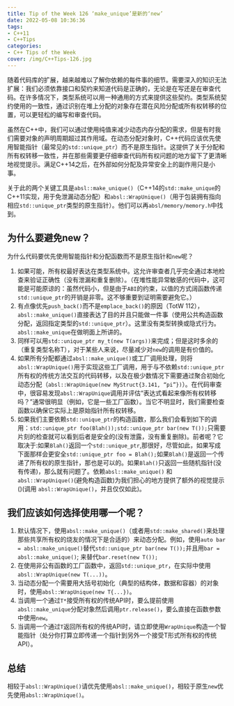 ```yaml
---
title: Tip of the Week 126 ‘make_unique’是新的‘new’
date: 2022-05-08 10:36:36
tags:
- C++11
- C++Tips
categories:
- C++ Tips of the Week
cover: /img/C++Tips-126.jpg
---
```

随着代码库的扩展，越来越难以了解你依赖的每件事的细节。需要深入的知识无法扩展：我们必须依靠接口和契约来知道代码是正确的，无论是在写还是在审查代码。在许多情况下，类型系统可以用一种通用的方式来提供这些契约。类型系统契约使用的一致性，通过识别在堆上分配的对象存在潜在风险分配或所有权转移的位置，可以更轻松的编写和审查代码。

虽然在C++中，我们可以通过使用纯值来减少动态内存分配的需求，但是有时我们需要对象的声明周期超过其作用域。在动态分配对象时，C++代码应该优先使用智能指针（最常见的`std::unique_ptr`）而不是原生指针。这提供了关于分配和所有权转移一致性，并在那些需要更仔细审查代码所有权问题的地方留下了更清晰地视觉提示。满足C++14之后，在外部如何分配及异常安全上的副作用只是小事。

关于此的两个关键工具是`absl::make_unique()`（C++14的`std::make_unique`的C++11实现，用于免泄漏动态分配）和`absl::WrapUnique()`（用于包装拥有指向相应`std::unique_ptr`类型的原生指针）。他们可以再`absl/memory/memory.h`中找到。

## 为什么要避免new？

为什么代码要优先使用智能指针和分配函数而不是原生指针和`new`呢？

1. 如果可能，所有权最好表达在类型系统中。这允许审查者几乎完全通过本地检查来验证正确性（没有泄漏和重复删除）。（在堆性能异常敏感的代码中，这可能是可能原谅的：虽然代码小，但是由于`ABI`的约束，以值的方式阔函数传递`std::unique_ptr`的开销是非零。这不够重要到证明需要避免它。）
2. 有点像优先`push_back()`而不是`emplace_back()`的原因（TotW 112），`absl::make_unique()`直接表达了目的并且只能做一件事（使用公共构造函数分配，返回指定类型的`std::unique_ptr`）。这里没有类型转换或隐式行为。`absl::make_unique`在做明面上所讲的。
3. 同样可以用`std::unique_ptr my_t(new T(args))`来完成；但是这时多余的（重复类型名称T），对于某些人来说，尽量减少对`new`的调用是有价值的。
4. 如果所有分配都通过`absl::make_unique()`或工厂调用处理，则将`absl::WrapUnique()`用于实现这些工厂调用，用于与不依赖`std::unique_ptr`所有权的传统方法交互的代码转移，以及在极少数情况下需要通过聚合初始化动态分配（`absl::WrapUnique(new MyStruct{3.141, “pi”})`）。在代码审查中，很容易发现`absl::WrapUnique`调用并评估“表达式看起来像所有权转移吗？”通常很明显（例如，它是一些工厂函数）。当它不明显时，我们需要检查函数以确保它实际上是原始指针所有权转移。
5. 如果我们主要依赖`std::unique_ptr`的构造函数，那么我们会看到如下的调用：`std::unique_ptr foo(Blah());std::unique_ptr bar(new T());`只需要片刻的检查就可以看到后者是安全的(没有泄露，没有重复删除)。前者呢？它取决于:如果`Blah()`返回一个`std::unique_ptr`,那很好，尽管如此，如果写成下面那样会更安全`std::unique_ptr foo = Blah();`如果`Blah()`是返回一个传递了所有权的原生指针，那也是可以的。如果`Blah()`只返回一些随机指针(没有传递)，那么就有问题了。依赖`absl::make_unique()` 和 `absl::WrapUnique()`(避免构造函数)为我们担心的地方提供了额外的视觉提示()(调用 `absl::WrapUnique()`，并且仅仅如此)。

## 我们应该如何选择使用哪一个呢？

1. 默认情况下，使用`absl::make_unique()`（或者用`std::make_shared()`来处理那些共享所有权的烧友的情况下是合适的）来动态分配。例如，使用`auto bar = absl::make_unique()`替代`std::unique_ptr bar(new T());`并且用`bar = absl::make_unique()`; 来替代`bar.reset(new T());`
2. 在使用非公有函数的工厂函数中，返回`std::unique_ptr`，在实际中使用`absl::WrapUnique(new T(...))`。
3. 当动态分配一个需要用大括号初始化（典型的结构体，数据和容器）的对象时，使用`absl::WrapUnique(new T{...})`。
4. 当调用一个通过`T*`接受所有权的传统API时，要么提前使用`absl::make_unique`分配对象然后调用`ptr.release()`，要么直接在函数参数中使用`new`。
5. 当调用一个通过`T`返回所有权的传统API时，请立即使用`WrapUnique`构造一个智能指针（处分你打算立即传递一个指针到另外一个接受T形式所有权的传统API）。

## 总结

相较于`absl::WrapUnique()`请优先使用`absl::make_unique()`，相较于原生`new`优先使用`absl::WrapUnique()`。
